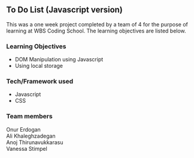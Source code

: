 ## To Do List (Javascript version)
This was a one week project completed by a team of 4 for the purpose of learning at WBS Coding School. The learning objectives are listed below. 

### Learning Objectives
- DOM Manipulation using Javascript
- Using local storage

### Tech/Framework used
- Javascript
- CSS

### Team members
Onur Erdogan <br>
Ali Khaleghzadegan <br>
Anoj Thirunavukkarasu <br>
Vanessa Stimpel <br>

